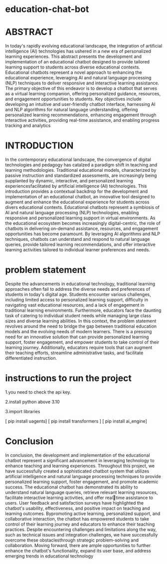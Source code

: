 # education-chat-bot

# ABSTRACT
In today's rapidly evolving educational landscape, the integration of artificial intelligence (AI) technologies has ushered in a new era of personalized learning experiences. This abstract presents the development and implementation of an educational chatbot designed to provide tailored learning support to students across diverse educational contexts. Educational chatbots represent a novel approach to enhancing the educational experience, leveraging AI and natural language processing (NLP) techniques to deliver responsive and interactive learning assistance. The primary objective of this endeavor is to develop a chatbot that serves as a virtual learning companion, offering personalized guidance, resources, and engagement opportunities to students. Key objectives include developing an intuitive and user-friendly chatbot interface, harnessing AI and NLP algorithms for natural language understanding, offering personalized learning recommendations, enhancing engagement through interactive activities, providing real-time assistance, and enabling progress tracking and analytics

# INTRODUCTION
In the contemporary educational landscape, the convergence of digital technologies and pedagogy has catalzed a paradigm shift in teaching and learning methodologies. Traditional educational models, characterized by passive instruction and standardized assessments, are increasingly being supplanted by dynamic, interactive, and personalized learning experiencesfacilitated by artificial intelligence (AI) technologies. This introduction provides a contextual backdrop for the development and implementation of an educational chatbot, an innovative tool designed to augment and enhance the educational experience for students across divers educational contexts. Educational chatbots represent a symbiosis of AI and natural language processing (NLP) technologies, enabling responsive and personalized learning support in virtual environments. As the educational ecosystem becomes increasingly digital-centric, the role of chatbots in delivering on-demand assistance, resources, and engagement opportunities has become paramount. By leveraging AI algorithms and NLP techniques, chatbots can understand and respond to natural language queries, provide tailored learning recommendations, and offer interactive learning activities tailored to individual learner preferences and needs.

# problem statement
Despite the advancements in educational technology, traditional learning approaches often fail to address the diverse needs and preferences of students in today's digital age. Students encounter various challenges, including limited access to personalized learning support, difficulty in navigating vast educational resources, and a lack of engagement in traditional learning environments. Furthermore, educators face the daunting task of catering to individual student needs while managing large class sizes and diverse learning abilities. In this context, the problem statement revolves around the need to bridge the gap between traditional education models and the evolving needs of modern learners. There is a pressing need for an innovative solution that can provide personalized learning support, foster engagement, and empower students to take control of their learning journey. Additionally, educators require tools that can augment their teaching efforts, streamline administrative tasks, and facilitate differentiated instruction.

# instructions to run the project
1.you need to check the api key.

2.install python above 3.10

3.import libraries

 [ pip install uagents]
 [ pip install transformers ]
 [ pip install ai_engine]


# Conclusion
In conclusion, the development and implementation of the educational chatbot represent a significant advancement in leveraging technology to enhance teaching and learning experiences. Throughout this project, we have successfully created a sophisticated chatbot system that utilizes artificial intelligence and natural language processing techniques to provide personalized learning support, foster engagement, and promote academic success. The educational chatbot has demonstrated its ability to understand natural language queries, retrieve relevant learning resources, facilitate interactive learning activities, and offer realtime assistance to users. User feedback and satisfaction surveys have highlighted the chatbot's usability, effectiveness, and positive impact on teaching and learning outcomes. Bypromoting active learning, personalized support, and collaborative interaction, the chatbot has empowered students to take control of their learning journey and educators to enhance their teaching practices. Despite encountering challenges and limitations along the way, such as technical issues and integration challenges, we have successfully overcome these obstaclesthrough strategic problem-solving and collaboration. Moving forward, there are ample opportunities to further enhance the chatbot's functionality, expand its user base, and address emerging trends in educational technology
